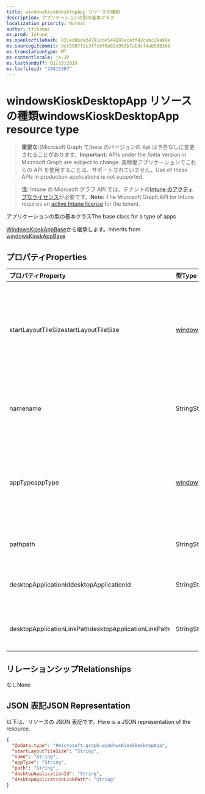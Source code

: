 ```yaml
---
title: windowsKioskDesktopApp リソースの種類
description: アプリケーションの型の基本クラス
localization_priority: Normal
author: tfitzmac
ms.prod: Intune
ms.openlocfilehash: 831ed86da24791cde549687ecaff42cabc29a99e
ms.sourcegitcommit: dcc5907f2c3ffc0f0e82e953b7ab9cf4ab938360
ms.translationtype: MT
ms.contentlocale: ja-JP
ms.lasthandoff: 01/23/2019
ms.locfileid: "29415307"
---
```

# <a name="windowskioskdesktopapp-resource-type"></a><span data-ttu-id="0fa27-103">windowsKioskDesktopApp リソースの種類</span><span class="sxs-lookup"><span data-stu-id="0fa27-103">windowsKioskDesktopApp resource type</span></span>

> <span data-ttu-id="0fa27-104">**重要な:**[Microsoft Graph で/beta のバージョンの Api は予告なしに変更されることがあります。</span><span class="sxs-lookup"><span data-stu-id="0fa27-104">**Important:** APIs under the /beta version in Microsoft Graph are subject to change.</span></span> <span data-ttu-id="0fa27-105">実稼働アプリケーションでこれらの API を使用することは、サポートされていません。</span><span class="sxs-lookup"><span data-stu-id="0fa27-105">Use of these APIs in production applications is not supported.</span></span>

> <span data-ttu-id="0fa27-106">**注:** Intune の Microsoft グラフ API では、テナントの[Intune のアクティブなライセンス](https://go.microsoft.com/fwlink/?linkid=839381)が必要です。</span><span class="sxs-lookup"><span data-stu-id="0fa27-106">**Note:** The Microsoft Graph API for Intune requires an [active Intune license](https://go.microsoft.com/fwlink/?linkid=839381) for the tenant.</span></span>

<span data-ttu-id="0fa27-107">アプリケーションの型の基本クラス</span><span class="sxs-lookup"><span data-stu-id="0fa27-107">The base class for a type of apps</span></span>


<span data-ttu-id="0fa27-108">[WindowsKioskAppBase](../resources/intune-deviceconfig-windowskioskappbase.md)から継承します。</span><span class="sxs-lookup"><span data-stu-id="0fa27-108">Inherits from [windowsKioskAppBase](../resources/intune-deviceconfig-windowskioskappbase.md)</span></span>

## <a name="properties"></a><span data-ttu-id="0fa27-109">プロパティ</span><span class="sxs-lookup"><span data-stu-id="0fa27-109">Properties</span></span>
|<span data-ttu-id="0fa27-110">プロパティ</span><span class="sxs-lookup"><span data-stu-id="0fa27-110">Property</span></span>|<span data-ttu-id="0fa27-111">型</span><span class="sxs-lookup"><span data-stu-id="0fa27-111">Type</span></span>|<span data-ttu-id="0fa27-112">説明</span><span class="sxs-lookup"><span data-stu-id="0fa27-112">Description</span></span>|
|:---|:---|:---|
|<span data-ttu-id="0fa27-113">startLayoutTileSize</span><span class="sxs-lookup"><span data-stu-id="0fa27-113">startLayoutTileSize</span></span>|[<span data-ttu-id="0fa27-114">windowsAppStartLayoutTileSize</span><span class="sxs-lookup"><span data-stu-id="0fa27-114">windowsAppStartLayoutTileSize</span></span>](../resources/intune-deviceconfig-windowsappstartlayouttilesize.md)|<span data-ttu-id="0fa27-115">[WindowsKioskAppBase](../resources/intune-deviceconfig-windowskioskappbase.md)から継承される開始レイアウトのアプリケーションのタイルのサイズです。</span><span class="sxs-lookup"><span data-stu-id="0fa27-115">The app tile size for the start layout Inherited from [windowsKioskAppBase](../resources/intune-deviceconfig-windowskioskappbase.md).</span></span> <span data-ttu-id="0fa27-116">可能な値は、`hidden`、`small`、`medium`、`wide`、`large` です。</span><span class="sxs-lookup"><span data-stu-id="0fa27-116">Possible values are: `hidden`, `small`, `medium`, `wide`, `large`.</span></span>|
|<span data-ttu-id="0fa27-117">name</span><span class="sxs-lookup"><span data-stu-id="0fa27-117">name</span></span>|<span data-ttu-id="0fa27-118">String</span><span class="sxs-lookup"><span data-stu-id="0fa27-118">String</span></span>|<span data-ttu-id="0fa27-119">[WindowsKioskAppBase](../resources/intune-deviceconfig-windowskioskappbase.md)から継承される、アプリケーションのフレンドリ名を表す</span><span class="sxs-lookup"><span data-stu-id="0fa27-119">Represents the friendly name of an app Inherited from [windowsKioskAppBase](../resources/intune-deviceconfig-windowskioskappbase.md)</span></span>|
|<span data-ttu-id="0fa27-120">appType</span><span class="sxs-lookup"><span data-stu-id="0fa27-120">appType</span></span>|[<span data-ttu-id="0fa27-121">windowsKioskAppType</span><span class="sxs-lookup"><span data-stu-id="0fa27-121">windowsKioskAppType</span></span>](../resources/intune-deviceconfig-windowskioskapptype.md)|<span data-ttu-id="0fa27-122">[WindowsKioskAppBase](../resources/intune-deviceconfig-windowskioskappbase.md)からアプリケーション型継承します。</span><span class="sxs-lookup"><span data-stu-id="0fa27-122">The app type Inherited from [windowsKioskAppBase](../resources/intune-deviceconfig-windowskioskappbase.md).</span></span> <span data-ttu-id="0fa27-123">可能な値は、`unknown`、`store`、`desktop`、`aumId` です。</span><span class="sxs-lookup"><span data-stu-id="0fa27-123">Possible values are: `unknown`, `store`, `desktop`, `aumId`.</span></span>|
|<span data-ttu-id="0fa27-124">path</span><span class="sxs-lookup"><span data-stu-id="0fa27-124">path</span></span>|<span data-ttu-id="0fa27-125">String</span><span class="sxs-lookup"><span data-stu-id="0fa27-125">String</span></span>|<span data-ttu-id="0fa27-126">デスクトップ アプリケーションのパスを定義します。</span><span class="sxs-lookup"><span data-stu-id="0fa27-126">Define the path of a desktop app</span></span>|
|<span data-ttu-id="0fa27-127">desktopApplicationId</span><span class="sxs-lookup"><span data-stu-id="0fa27-127">desktopApplicationId</span></span>|<span data-ttu-id="0fa27-128">String</span><span class="sxs-lookup"><span data-stu-id="0fa27-128">String</span></span>|<span data-ttu-id="0fa27-129">アプリケーションの DesktopApplicationID を定義します。</span><span class="sxs-lookup"><span data-stu-id="0fa27-129">Define the DesktopApplicationID of the app</span></span>|
|<span data-ttu-id="0fa27-130">desktopApplicationLinkPath</span><span class="sxs-lookup"><span data-stu-id="0fa27-130">desktopApplicationLinkPath</span></span>|<span data-ttu-id="0fa27-131">String</span><span class="sxs-lookup"><span data-stu-id="0fa27-131">String</span></span>|<span data-ttu-id="0fa27-132">アプリケーションの DesktopApplicationLinkPath を定義します。</span><span class="sxs-lookup"><span data-stu-id="0fa27-132">Define the DesktopApplicationLinkPath of the app</span></span>|

## <a name="relationships"></a><span data-ttu-id="0fa27-133">リレーションシップ</span><span class="sxs-lookup"><span data-stu-id="0fa27-133">Relationships</span></span>
<span data-ttu-id="0fa27-134">なし</span><span class="sxs-lookup"><span data-stu-id="0fa27-134">None</span></span>

## <a name="json-representation"></a><span data-ttu-id="0fa27-135">JSON 表記</span><span class="sxs-lookup"><span data-stu-id="0fa27-135">JSON Representation</span></span>
<span data-ttu-id="0fa27-136">以下は、リソースの JSON 表記です。</span><span class="sxs-lookup"><span data-stu-id="0fa27-136">Here is a JSON representation of the resource.</span></span>
<!-- {
  "blockType": "resource",
  "@odata.type": "microsoft.graph.windowsKioskDesktopApp"
}
-->
``` json
{
  "@odata.type": "#microsoft.graph.windowsKioskDesktopApp",
  "startLayoutTileSize": "String",
  "name": "String",
  "appType": "String",
  "path": "String",
  "desktopApplicationId": "String",
  "desktopApplicationLinkPath": "String"
}
```




